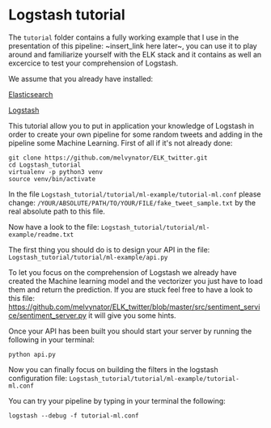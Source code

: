 # Logstash tutorial

The `tutorial` folder contains a fully working example that I use in the presentation of this pipeline: ~insert_link here later~, you can use it to play around and familiarize yourself with the ELK stack and it contains as well an excercice to test your comprehension of Logstash.

We assume that you already have installed:

[Elasticsearch](https://www.elastic.co/guide/en/elasticsearch/reference/current/setup.html)

[Logstash](https://www.elastic.co/guide/en/logstash/current/installing-logstash.html)

This tutorial allow you to put in application your knowledge of Logstash in order to create your own pipeline for some random tweets and adding in the pipeline some Machine Learning. First of all if it's not already done:

    git clone https://github.com/melvynator/ELK_twitter.git
    cd Logstash_tutorial
    virtualenv -p python3 venv
    source venv/bin/activate

In the file `Logstash_tutorial/tutorial/ml-example/tutorial-ml.conf` please change: `/YOUR/ABSOLUTE/PATH/TO/YOUR/FILE/fake_tweet_sample.txt` by the real absolute path to this file.

Now have a look to the file: `Logstash_tutorial/tutorial/ml-example/readme.txt`

The first thing you should do is to design your API in the file: `Logstash_tutorial/tutorial/ml-example/api.py`

To let you focus on the comprehension of Logstash we already have created the Machine learning model and the vectorizer you just have to load them and return the prediction. If you are stuck feel free to have a look to this file: https://github.com/melvynator/ELK_twitter/blob/master/src/sentiment_service/sentiment_server.py it will give you some hints.

Once your API has been built you should start your server by running the following in your terminal:

`python api.py`

Now you can finally focus on building the filters in the logstash configuration file: `Logstash_tutorial/tutorial/ml-example/tutorial-ml.conf`

You can try your pipeline by typing in your terminal the following:

`logstash --debug -f tutorial-ml.conf`
